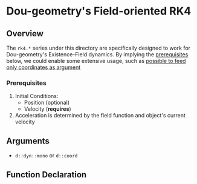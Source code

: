 # Dou-geometry's Field-oriented RK4

## Overview
The `rk4.*` series under this directory are specifically designed to work for Dou-geometry's Existence-Field dynamics. By implying the [prerequisites](#prerequisites) below, we could enable some extensive usage, such as [possible to feed only coordinates as argument](#arguments)

### Prerequisites
1. Initial Conditions:
   - Position (optional)
   - Velocity (**requires**)
2. Acceleration is determined by the field function and object's current velocity

## Arguments

- `d::dyn::mono` or `d::coord`

## Function Declaration
